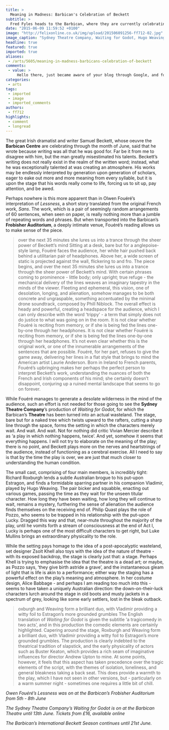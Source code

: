```yaml
---
title: >
  Meaning in Madness: Barbican's Celebration of Beckett
subtitle: >
  Fred Fyles heads to the Barbican, where they are currently celebrating the work of Samuel Beckett, to watch Lessness and Waiting for Godot
date: "2015-06-09 11:59:52 +0100"
image: "http://felixonline.co.uk/img/upload/201506091256-ff712-02.jpg"
image_caption: "Sydney Theatre Company, Waiting for Godot, Hugo Weaving, Philip Quast, Richard Roxburgh and Luke Mullins"
headline: true
featured: true
imported: true
aliases:
 - /arts/5605/meaning-in-madness-barbicans-celebration-of-beckett
comments:
 - value: >
     Hello there, just became aware of your blog through Google, and found that it is really informative. I'm going to watch out for brussels. I'll appreciate if you continue this in future. Many people will be benefited from your writing. Cheers! <br>canada goose jas den haag 2015 http://www.acmel.nl/nl/?nl-canada-goose-jas-den-haag-2015-9855.html,Excellent post. I used to be checking continuously this blog and I am inspired! Very helpful info particularly the closing section :) I handle such information much. I used to be looking for this certain info for a long time. Thank you and best of luck. <br>moncler careers 360 http://www.targettisportingclub.it/?it-moncler-careers-360-8783.html,Schmid's career record in Open Cup play is 15-7-1. Offer chosen to feature Clive Tyldesley from ITV as well as the UK announcer Andy Townsend. In order to can't, just search online for famous teams and manufacturers. <br>crÃ©dits fifa gratuit http://creditsfut.com/,
categories:
 - arts
tags:
 - imported
 - image
 - imported_comments
authors:
 - ff712
highlights:
 - comment
 - longread
---
```


The great Irish dramatist and writer Samuel Beckett, whose oeuvre the __Barbican Centre__ are celebrating through the month of June, said that he wrote because writing was all that he was good for. Far be it from me to disagree with him, but the man greatly misestimated his talents. Beckett’s writing does not really exist in the realm of the written word; instead, what he was exceptionally talented at was creating an atmosphere. His works may be endlessly interpreted by generation upon generation of scholars, eager to eake out more and more meaning from every syllable, but it is upon the stage that his words really come to life, forcing us to sit up, pay attention, and be awed.

Perhaps nowhere is this more apparent than in Olwen Fouéré’s interpretation of _Lessness_, a short story translated from the original French work, _Sans_. The work, which is a pair of seemingly random arrangements of 60 sentences, when seen on paper, is really nothing more than a jumble of repeating words and phrases. But when transported into the Barbican’s __Frobisher Auditorium__, a deeply intimate venue, Fouéré’s reading allows us to make sense of the piece.
> over the next 35 minutes she lures us into a trance through the sheer power of Beckett’s mind
Sitting at a desk, bare but for a anglepoise-style lamp, Fouéré faces the audience, her white hair pushed back behind a utilitarian pair of headphones. Above her, a wide screen of static is projected against the wall, flickering to and fro. The piece begins, and over the next 35 minutes she lures us into a trance through the sheer power of Beckett’s mind. With certain phrases coming to prominence - little body; only upright; true refuge - the mechanical delivery of the lines weaves an imaginary tapestry in the minds of the viewer. Fleeting and ephemeral, this vision, one of desolation, longing, and alienation, somehow manages to be both concrete and ungraspable, something accentuated by the minimal drone soundtrack, composed by Phill Niblock. The overall effect is heady and powerful, creating a headspace for the audience, which I can only describe with the word ‘trippy’ - a term that simply does not do justice to what was going on in the room.
> It is not clear whether Fouéré is reciting from memory, or if she is being fed the lines one-by-one through her headphones.
It is not clear whether Fouéré is reciting from memory, or if she is being fed the lines one-by-one through her headphones. It’s not even clear whether this is the original work, or one of the innumerable arrangements of the sentences that are possible. Fouéré, for her part, refuses to give the game away, delivering her lines in a flat style that brings to mind the American artist Laurie Anderson. Born in Ireland to French parents, Fouéré’s upbringing makes her perhaps the perfect person to interpret Beckett’s work, understanding the nuances of both the French and Irish components of his mind; she certainly doesn’t disappoint, conjuring up a ruined mental landscape that seems to go on forever.

While Fouéré manages to generate a desolate wilderness in the mind of the audience, such an effort is not needed for those going to see the __Sydney Theatre Company__’s production of _Waiting for Godot_, for which the Barbican’s __Theatre__ has been turned into an actual wasteland. The stage, bare but for a naked tree which twists upward to the rafters, cutting a sharp line through the space, forms the setting in which the characters merely wait. And wait. And wait. Not for nothing did critic Vivian Mercier describe it as ‘a play in which nothing happens, twice’. And yet, somehow it seems that everything happens. I will not try to elaborate on the meaning of the play; there is no point, and Beckett plays more on the nerves and heartstrings of the audience, instead of functioning as a cerebral exercise. All I need to say is that by the time the play is over, we are just that much closer to understanding the human condition.

The small cast, comprising of four main members, is incredibly tight: Richard Roxburgh lends a subtle Australian brogue to his put-upon Estragon, and finds a formidable sparring partner in his companion Vladimir, played by Hugo Weaving. The pair bicker and squabble, enacting out various games, passing the time as they wait for the unseen titular character. How long they have been waiting, how long they will continue to wait, remains a mystery, furthering the sense of alienation the audience finds themselves on the receiving end of. Philip Quast plays the role of Pozzo, who seems to be trapped in his relationship with the put-upon Lucky. Dragged this way and that, near-mute throughout the majority of the play, until he vomits forth a stream of consciousness at the end of Act I, Lucky is perhaps one of the most difficult characters to get right, but Luke Mullins brings an extraordinary physicality to the role.

While the setting pays homage to the idea of a post-apocalyptic wasteland, set designer Zsolt Khell also toys with the idea of the nature of theatre - with its exposed backdrop, the stage is clearly just that: a stage. Perhaps Khell is trying to emphasise the idea that the theatre is a dead art; or maybe, as Pozzo says, ‘they give birth astride a grave’, and the instantaneous gleam of light that is life is akin to a performance; either way the staging has a powerful effect on the play’s meaning and atmosphere. In her costume design, Alice Babbage - and perhaps I am reading too much into this - seems to have taken a uniquely Australian direction: the down-on-their-luck characters lurch around the stage in old boots and musty jackets in a spectrum of grey, looking like some early settlers, lost in the bleak outback.
> oxburgh and Weaving form a brilliant duo, with Vladimir providing a witty foil to Estragon’s more grounded grumbles
The English translation of _Waiting for Godot_ is given the subtitle ‘a tragicomedy in two acts’, and in this production the comedic elements are certainly highlighted. Capering around the stage, Roxburgh and Weaving form a brilliant duo, with Vladimir providing a witty foil to Estragon’s more grounded grumbles. The production is clearly indebted to the theatrical tradition of slapstick, and the early physicality of actors such as Buster Keaton, which provides a rich seam of imaginative influences for director Andrew Upton to mine. At some points, however, it feels that this aspect has taken precedence over the tragic elements of the script, with the themes of isolation, loneliness, and general bleakness taking a back seat. This does provide a warmth to the play, which I have not seen in other versions, but - particularly on a warm summer night - sometimes one requires a little bit of chill.

_Owen Fouéré’s Lessness was on at the Barbican’s Frobisher Auditorium from 5th - 8th June_

_The Sydney Theatre Company’s Waiting for Godot is on at the Barbican Theatre until 13th June. Tickets from £16, available online_

_The Barbican’s International Beckett Season continues until 21st June._
